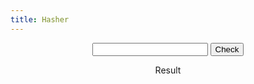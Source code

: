 ```yaml
---
title: Hasher
---
```


<div style="text-align:center">
  <form id="HashCheck" onSubmit="dogs(); return false;">
    <input type="text" id="answer" name="user_name" />
    <input type="button" value="Check" onclick="hash(); return false;" />
  </form>
</div>

<div id="result" style="text-align:center">
  Result
</div> 

<script>

function hash() {
    var InString = document.getElementById("HashCheck").elements[0].value
    var hash = 5381;
    for(var i = 0; i < InString.length; i++)
    {
       hash = hash*33 + InString.charCodeAt(i);
    }
    document.getElementById("HashCheck").innerHTML = hash;
    return hash;
}

</script>

